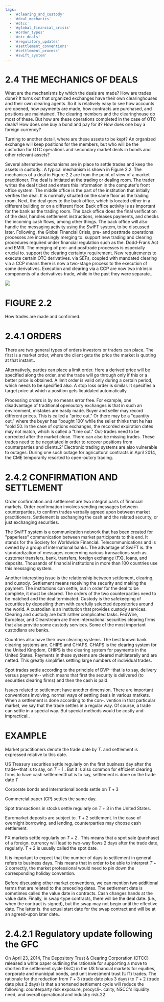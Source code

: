 ```yaml
---
tags:
  - '#clearing_and_custody'
  - '#deal_mechanics'
  - '#dtcc'
  - '#global_financial_crisis'
  - '#order_types'
  - '#otc_deals'
  - '#regulatory_updates'
  - '#settlement_conventions'
  - '#settlement_process'
  - '#swift_system'
---
```

# 2.4 THE MECHANICS OF DEALS  

What are the mechanisms by which the deals are made? How are trades done? It turns out that organized exchanges have their own clearinghouses and their own clearing agents. So it is relatively easy to see how accounts are opened, how payments are made, how contracts are purchased, and positions are maintained. The clearing members and the clearinghouse do most of these. But how are these operations completed in the case of OTC deals? How does one buy a bond and pay for it? How does one buy a foreign currency?  

Turning to another detail, where are these assets to be kept? An organized exchange will keep positions for the members, but who will be the custodian for OTC operations and secondary market deals in bonds and other relevant assets?  

Several alternative mechanisms are in place to settle trades and keep the assets in custody.. A typical mechanism is shown in Figure 2.2. The mechanics of a deal in Figure 2.2 are from the point of view of a market practitioner. The deal is initiated at the trading or dealing room. The trader writes the deal ticket and enters this information in the computer's front office system. The middle office is the part of the institution that initially verifies the deal. It is normally situated on the same floor as the trading room. Next, the deal goes to the back office, which is located either in a different building or on a different floor. Back office activity is as important for the bank as the trading room. The back office does the final verification of the deal, handles settlement instructions, releases payments, and checks the incoming cash flows, among other things. The back office will also handle the messaging activity using the SwIFT system, to be discussed later. Following. the Global Financial Crisis, pre- and posttrade operational processes are increasingly merging to. support new trading and clearing procedures required under financial regulation such as the. Dodd-Frank Act and EMIR. The merging of pre- and posttrade processes is especially crucial to. support the clearing certainty requirement. New requirements to execute certain OTC derivatives. via SEFs, coupled with mandated clearing via a CCP means there is now a two-stage process to the execution of some derivatives. Execution and clearing via a CCP are now two intrinsic components of a derivatives trade, while in the past they were separate..  

![](f06b926f494205b85eda466f635243175b60355cb8f629055d73558bf693813b.jpg)  

# FIGURE 2.2  

How trades are made and confirmed.  

# 2.4.1 ORDERS  

There are two general types of orders investors or traders can place. The first is a market order, where the client gets the price the market is quoting at that instant..  

Alternatively, parties can place a limit order. Here a derived price will be specified along the order, and the trade will go through only if this or a better price is obtained. A limit order is valid only during a certain period, which needs to be specified also. A stop loss order is similar. It specifies a target price at which a position gets liquidated automatically.  

Processing orders is by no means error free. For example, one disadvantage of traditional openoutcry exchanges is that in such an environment, mistakes are easily made. Buyer and seller may record different prices. This is called a "price out." Or there may be a "quantity out," where the buyer has "bought $100'$ while the seller thinks that he has "sold 50. In the case of options exchanges, the recorded expiration dates may not match, which is called a "time out." Out-trades need to be corrected after the market close. There can also be missing trades. These trades need to be negotiated in order to recover positions from counterparties and clients.2' Electronic trading systems are also vulnerable to outages. During one such outage for agricultural contracts in April 2014, the CME temporarily resorted to open-outcry trading.  

# 2.4.2 CONFIRMATION AND SETTLEMENT  

Order confirmation and settlement are two integral parts of financial markets. Order confirmation involves sending messages between counterparties, to confirm trades verbally agreed upon between market practitioners. Settlement is exchanging the cash and the related security, or just exchanging securities.  

The SwIFT system is a communication network that has been created for "paperless" communication between market participants to this end. It stands for the Society for Worldwide Financial. Telecommunications and is owned by a group of international banks. The advantage of SwIFT is. the standardization of messages concerning various transactions such as customer transfers, bank. transfers, foreign exchange (FX), loans, and deposits. Thousands of financial institutions in more than 100 countries use this messaging system.  

Another interesting issue is the relationship between settlement, clearing, and custody. Settlement means receiving the security and making the payment. The institutions can settle, but in order for the deal to be complete, it must be cleared. The orders of the two counterparties need to be matched and the deal terminated. Custody is the safekeeping of securities by depositing them with carefully selected depositories around the world. A custodian is an institution that provides custody services. Clearing and custody are both rather complicated tasks. FedWire, Euroclear, and Clearstream are three international securities clearing firms that also provide some custody services. Some of the most important custodians are banks.  

Countries also have their own clearing systems. The best known bank clearing systems are. CHIPS and CHAPS. CHAPS is the clearing system for the United Kingdom, CHIPS is the clearing system for payments in the United States. Payments in these systems are cleared multilaterally and are netted. This greatly simplifies settling large numbers of individual trades.  

Spot trades settle according to the principle of DVP--that is to say, delivery versus payment-- which means that first the security is delivered (to securities clearing firms) and then the cash is paid.  

Issues related to settlement have another dimension. There are important conventions involving. normal ways of settling deals in various markets. When a settlement is done according to the con-. vention in that particular market, we say that the trade settles in a regular way. Of course, a trade can settle in a special way. But special methods would be costly and impractical..  

# EXAMPLE  

Market practitioners denote the trade date by $T.$ and settlement is expressed relative to this date.  

US Treasury securities settle regularly on the first business day after the trade--that is to say, on $T+1$ . But it is also common for efficient clearing firms to have cash settlementthat is to say, settlement is done on the trade date $T$  

Corporate bonds and international bonds settle on $T+3$  

Commercial paper (CP) settles the same day.  

Spot transactions in stocks settle regularly on $T+3$ in the United States.  

Euromarket deposits are subject to. $T+2$ settlement. In the case of overnight borrowing. and lending, counterparties may choose cash settlement.  

FX markets settle regularly on $T+2$ . This means that a spot sale (purchase) of a foreign. currency will lead to two-way flows 2 days after the trade date, regularly. $T+2$ is usually called the spot date.  

It is important to expect that the number of days to settlement in general refers to business days. This means that in order to be able to interpret $T+2$ correctly, the market professional would need to pin down the corresponding holiday convention.  

Before discussing other market conventions, we can mention two additional terms that are related to the preceding dates. The settlement date is sometimes called the value date in contracts. Cash changes hands at the value date. Finally, in swap-type contracts, there will be the deal date. (i.e., when the contract is signed), but the swap may not begin until the effective date. The latter is. the actual start date for the swap contract and will be at an agreed-upon later date..  

# 2.4.2.1 Regulatory update following the GFC  

On April 23, 2014, The Depository Trust & Clearing Corporation (DTCC) released a white paper outlining the rationale for supporting a move to shorten the settlement cycle (SsC) in the US financial markets for equities, corporate and municipal bonds, and unit investment trust (UIT) trades. The rationale for the reduction from $T+3$ (trade date plus 3 days) to $T+2$ (trade date plus 2 days) is that a shortened settlement cycle will reduce the following: counterparty risk exposure, procycli-. cality, NSCC's liquidity need, and overall operational and industry risk.22  
